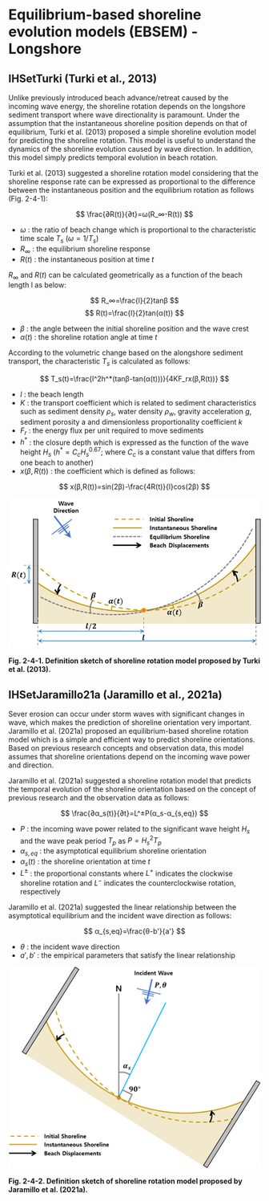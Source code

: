 # Equilibrium-based shoreline evolution models (EBSEM) - Longshore 

## IHSetTurki (Turki et al., 2013)

Unlike previously introduced beach advance/retreat caused by the incoming wave energy, the shoreline rotation depends on the longshore sediment transport where wave directionality is paramount. Under the assumption that the instantaneous shoreline position depends on that of equilibrium, Turki et al. (2013) proposed a simple shoreline evolution model for predicting the shoreline rotation. This model is useful to understand the dynamics of the shoreline evolution caused by wave direction. In addition, this model simply predicts temporal evolution in beach rotation.

Turki et al. (2013) suggested a shoreline rotation model considering that the shoreline response rate can be expressed as proportional to the difference between the instantaneous position and the equilibrium rotation as follows (Fig. 2-4-1):

$$
\frac{∂R(t)}{∂t}=ω(R_∞-R(t))
$$

- $ω$ : the ratio of beach change which is proportional to the characteristic time scale $T_s$ ($ω=1/T_s$)
- $R_∞$ : the equilibrium shoreline response
- $R(t)$ : the instantaneous position at time $t$ 

$R_∞$ and $R(t)$ can be calculated geometrically as a function of the beach length l as below:

$$
R_∞=\frac{l}{2}tan⁡β
$$
$$
R(t)=\frac{l}{2}tan⁡(α(t))
$$

- $β$ : the angle between the initial shoreline position and the wave crest
- $α(t)$ : the shoreline rotation angle at time $t$

According to the volumetric change based on the alongshore sediment transport, the characteristic $T_s$ is calculated as follows:

$$
T_s(t)=\frac{l^2h^*(tan⁡β-tan⁡(α(t)))}{4KF_rx(β,R(t))}
$$

- $l$ : the beach length
- $K$ : the transport coefficient which is related to sediment characteristics such as sediment density $ρ_s$, water density $ρ_w$, gravity acceleration $g$, sediment porosity a and dimensionless proportionality coefficient $k$
- $F_r$ : the energy flux per unit required to move sediments 
- $h^{*}$ : the closure depth which is expressed as the function of the wave height $H_s$ ($h^{*}=C_cH_s^{0.67}$; where $C_c$ is a constant value that differs from one beach to another)
- $x(β,R(t))$ : the coefficient which is defined as follows:

$$
x(β,R(t))=sin⁡(2β)-\frac{4R(t)}{l}cos(2β)
$$

![Fig. 2_4_1](images/Figure2_4_1.png)

**Fig. 2-4-1. Definition sketch of shoreline rotation model proposed by Turki et al. (2013).**

## IHSetJaramillo21a (Jaramillo et al., 2021a)

Sever erosion can occur under storm waves with significant changes in wave, which makes the prediction of shoreline orientation very important. Jaramillo et al. (2021a) proposed an equilibrium-based shoreline rotation model which is a simple and efficient way to predict shoreline orientations. Based on previous research concepts and observation data, this model assumes that shoreline orientations depend on the incoming wave power and direction. 

Jaramillo et al. (2021a) suggested a shoreline rotation model that predicts the temporal evolution of the shoreline orientation based on the concept of previous research and the observation data as follows:

$$
\frac{∂α_s(t)}{∂t}=L^±P(α_s-α_{s,eq})
$$

- $P$ : the incoming wave power related to the significant wave height $H_s$ and the wave peak period $T_p$ as $P=H_s^2T_p$
- $α_{s,eq}$ : the asymptotical equilibrium shoreline orientation
- $α_s(t)$ : the shoreline orientation at time $t$
- $L^±$ : the proportional constants where $L^+$ indicates the clockwise shoreline rotation and $L^-$ indicates the counterclockwise rotation, respectively

Jaramillo et al. (2021a) suggested the linear relationship between the asymptotical equilibrium and the incident wave direction as follows: 

$$
α_{s,eq}=\frac{θ-b'}{a'}
$$

- $θ$ : the incident wave direction
- $a',b'$ : the empirical parameters that satisfy the linear relationship

![Fig. 2_4_2](images/Figure2_4_2.png)

**Fig. 2-4-2. Definition sketch of shoreline rotation model proposed by Jaramillo et al. (2021a).**

